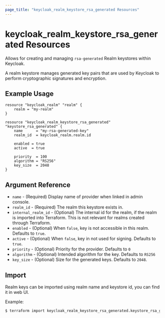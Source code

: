 ```yaml
---
page_title: "keycloak_realm_keystore_rsa_generated Resources"
---
```


# keycloak\_realm\_keystore\_rsa_generated Resources

Allows for creating and managing `rsa-generated` Realm keystores within Keycloak.

A realm keystore manages generated key pairs that are used by Keycloak to perform cryptographic signatures and encryption.

## Example Usage

```hcl
resource "keycloak_realm" "realm" {
	realm = "my-realm"
}

resource "keycloak_realm_keystore_rsa_generated" "keystore_rsa_generated" {
	name      = "my-rsa-generated-key"
	realm_id  = keycloak_realm.realm.id

	enabled = true
	active  = true

	priority  = 100
	algorithm = "RS256"
	key_size  = 2048
}
```

## Argument Reference

- `name` - (Required) Display name of provider when linked in admin console.
- `realm_id` - (Required) The realm this keystore exists in.
- `internal_realm_id` - (Optional) The internal id for the realm, if the realm is imported into Terraform. This is not relevant for realms created through Terraform.
- `enabled` - (Optional) When `false`, key is not accessible in this realm. Defaults to `true`.
- `active` - (Optional) When `false`, key in not used for signing. Defaults to `true`.
- `priority` - (Optional) Priority for the provider. Defaults to `0`
- `algorithm` - (Optional) Intended algorithm for the key. Defaults to `RS256`
- `key_size` - (Optional) Size for the generated keys. Defaults to `2048`.

## Import

Realm keys can be imported using realm name and keystore id, you can find it in web UI.

Example:

```bash
$ terraform import keycloak_realm_keystore_rsa_generated.keystore_rsa_generated my-realm/618cfba7-49aa-4c09-9a19-2f699b576f0b
```
